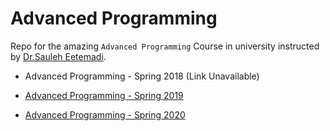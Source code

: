 # Advanced Programming
Repo for the amazing `Advanced Programming` Course in university instructed by [Dr.Sauleh Eetemadi](https://sauleh.github.io).

* Advanced Programming - Spring 2018 (Link Unavailable)

* [Advanced Programming - Spring 2019](http://sauleh.github.io/ap97/)

* [Advanced Programming - Spring 2020](http://sauleh.github.io/ap98/)
